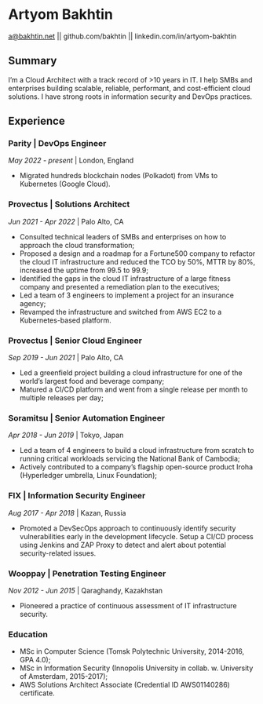 # Artyom Bakhtin

a@bakhtin.net || github.com/bakhtin || linkedin.com/in/artyom-bakhtin

## Summary
I’m a Cloud Architect with a track record of >10 years in IT. I help SMBs and enterprises building scalable, reliable, performant, and cost-efficient cloud solutions. I have strong roots in information security and DevOps practices.

## Experience
### Pаrity | DevOps Engineer
*May 2022 - present* | London, England

- Migrated hundreds blockchain nodes (Polkadot) from VMs to Kubernetes (Google Cloud).

### Provectus | Solutions Architect
*Jun 2021 - Apr 2022* | Palo Alto, CA

- Consulted technical leaders of SMBs and enterprises on how to approach the cloud transformation;
- Proposed a design and a roadmap for a Fortune500 company to refactor the cloud IT infrastructure and reduced the TCO by 50%, MTTR by 80%, increased the uptime from 99.5 to 99.9;
- Identified the gaps in the cloud IT infrastructure of a large fitness company and presented a remediation plan to the executives;
- Led a team of 3 engineers to implement a project for an insurance agency;
- Revamped the infrastructure and switched from AWS EC2 to a Kubernetes-based platform.

### Provectus | Senior Cloud Engineer
*Sep 2019 - Jun 2021* | Palo Alto, CA

- Led a greenfield project building a cloud infrastructure for one of the world’s largest food and beverage company;
- Matured a CI/CD platform and went from a single release per month to multiple releases per day;

### Soramitsu | Senior Automation Engineer
*Apr 2018 - Jun 2019* | Tokyo, Japan

- Led a team of 4 engineers to build a cloud infrastructure from scratch to running critical workloads servicing the National Bank of Cambodia;
- Actively contributed to a company’s flagship open-source product Iroha (Hyperledger umbrella, Linux Foundation);

### FIX | Information Security Engineer
*Aug 2017 - Apr 2018* | Kazan, Russia

- Promoted a DevSecOps approach to continuously identify security vulnerabilities early in the development lifecycle. Setup a CI/CD process using Jenkins and ZAP Proxy to detect and alert about potential security-related issues.

### Wooppay | Penetration Testing Engineer
*Nov 2012 - Jun 2015* | Qaraghandy, Kazakhstan

- Pioneered a practice of continuous assessment of IT infrastructure security.

### Education
- MSc in Computer Science (Tomsk Polytechnic University, 2014-2016, GPA 4.0);
- MSc in Information Security (Innopolis University in collab. w. University of Amsterdam, 2015-2017);
- AWS Solutions Architect Associate (Credential ID AWS01140286) certificate.
